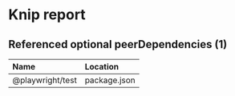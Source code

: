 # Knip report

## Referenced optional peerDependencies (1)

| Name             | Location     |
|:-----------------|:-------------|
| @playwright/test | package.json |


